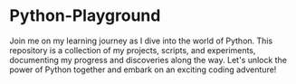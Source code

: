# Python-Playground
Join me on my learning journey as I dive into the world of Python. This repository is a collection of my projects, scripts, and experiments, documenting my progress and discoveries along the way. Let's unlock the power of Python together and embark on an exciting coding adventure!

